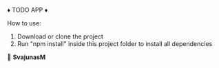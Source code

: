 ♦ TODO APP ♦

How to use:

1. Download or clone the project
2. Run "npm install" inside this project folder to install all dependencies

👤 **SvajunasM**
